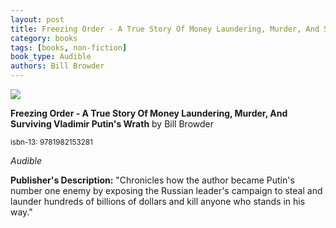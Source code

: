 ```yaml
---
layout: post
title: Freezing Order - A True Story Of Money Laundering, Murder, And Surviving Vladimir Putin's Wrath
category: books
tags: [books, non-fiction]
book_type: Audible
authors: Bill Browder
---
```


<img src="http://books.google.com/books/content?id=-GRkEAAAQBAJ&printsec=frontcover&img=1&zoom=1&edge=curl&source=gbs_api"/>

**Freezing Order - A True Story Of Money Laundering, Murder, And Surviving Vladimir Putin's Wrath** by Bill Browder

<sup>isbn-13: 9781982153281</sup>

*Audible*

**Publisher's Description:**
"Chronicles how the author became Putin's number one enemy by exposing the
Russian leader's campaign to steal and launder hundreds of billions of
dollars and kill anyone who stands in his way."